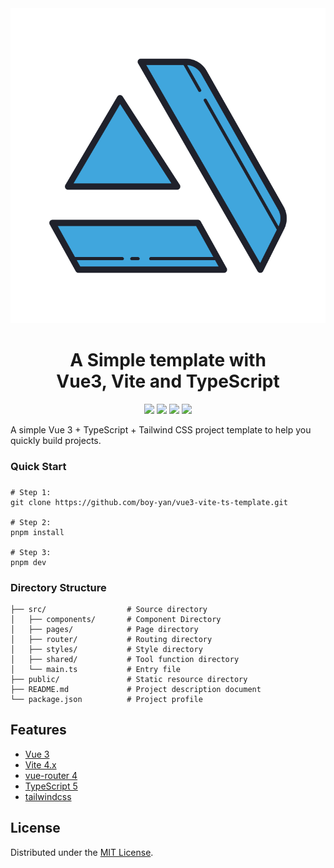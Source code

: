 
<div align="center">
  <img src="/public/logo.svg" alt="logo"/>
 
  <h1> A Simple template with <br/>Vue3, Vite and TypeScript</h1>
  
  ![](https://badges.aleen42.com/src/vue.svg)
  ![](https://badges.aleen42.com/src/tailwindcss.svg)
  ![](https://badges.aleen42.com/src/vitejs.svg)
  ![](https://badges.aleen42.com/src/tailwindcss.svg)

</div>
A simple Vue 3 + TypeScript + Tailwind CSS project template to help you quickly build projects.

### Quick Start

### 
```base 
# Step 1:
git clone https://github.com/boy-yan/vue3-vite-ts-template.git

# Step 2:
pnpm install

# Step 3:
pnpm dev
```

### Directory Structure
```base
├── src/                  # Source directory 
│   ├── components/       # Component Directory 
│   ├── pages/            # Page directory 
│   ├── router/           # Routing directory 
│   ├── styles/           # Style directory 
│   ├── shared/           # Tool function directory 
│   └── main.ts           # Entry file 
├── public/               # Static resource directory 
├── README.md             # Project description document 
└── package.json          # Project profile
```



## Features <a name="features"></a>

- [Vue 3](https://vuejs.org//)
- [Vite 4.x](https://vitejs.dev/)
- [vue-router 4](https://router.vuejs.org/)
- [TypeScript 5](https://www.typescriptlang.org/)
- [tailwindcss](https://tailwindcss.com/)


## License

Distributed under the [MIT License](https://github.com/boy-yan/vue3-vite-ts-template/blob/master/LICENSE).




